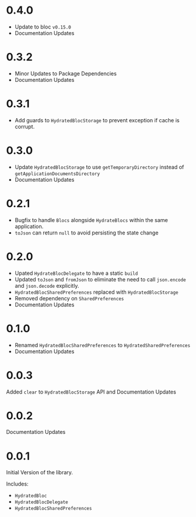 # 0.4.0

- Update to bloc `v0.15.0`
- Documentation Updates

# 0.3.2

- Minor Updates to Package Dependencies
- Documentation Updates

# 0.3.1

- Add guards to `HydratedBlocStorage` to prevent exception if cache is corrupt.

# 0.3.0

- Update `HydratedBlocStorage` to use `getTemporaryDirectory` instead of `getApplicationDocumentsDirectory`
- Documentation Updates

# 0.2.1

- Bugfix to handle `Blocs` alongside `HydrateBlocs` within the same application.
- `toJson` can return `null` to avoid persisting the state change

# 0.2.0

- Upated `HydrateBlocDelegate` to have a static `build`
- Updated `toJson` and `fromJson` to eliminate the need to call `json.encode` and `json.decode` explicitly.
- `HydratedBlocSharedPreferences` replaced with `HydratedBlocStorage`
- Removed dependency on `SharedPreferences`
- Documentation Updates

# 0.1.0

- Renamed `HydratedBlocSharedPreferences` to `HydratedSharedPreferences`
- Documentation Updates

# 0.0.3

Added `clear` to `HydratedBlocStorage` API and Documentation Updates

# 0.0.2

Documentation Updates

# 0.0.1

Initial Version of the library.

Includes:

- `HydratedBloc`
- `HydratedBlocDelegate`
- `HydratedBlocSharedPreferences`
